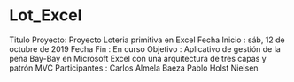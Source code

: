 # Lot_Excel
Titulo Proyecto: Proyecto Loteria primitiva en Excel
Fecha Inicio   : sáb, 12 de octubre de 2019
Fecha Fin      : En curso
Objetivo       : Aplicativo de gestión de la peña Bay-Bay en Microsoft Excel
                 con una arquitectura de tres capas y patrón MVC
Participantes  : Carlos Almela Baeza
                 Pablo Holst Nielsen